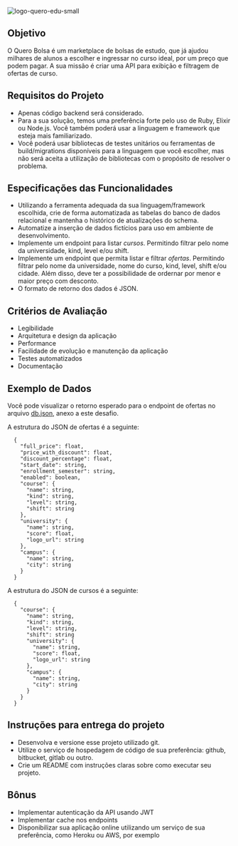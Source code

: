 ![logo-quero-edu-small](https://user-images.githubusercontent.com/1139813/90247813-c9cfc780-de0d-11ea-9a97-485a7212d9dd.png)

## Objetivo

O Quero Bolsa é um marketplace de bolsas de estudo, que já ajudou milhares de alunos a escolher e ingressar no curso ideal, por um preço que podem pagar. A sua missão é criar uma API para exibição e filtragem de ofertas de curso.

## Requisitos do Projeto

- Apenas código backend será considerado.
- Para a sua solução, temos uma preferência forte pelo uso de Ruby, Elixir ou Node.js. Você também poderá usar a linguagem e framework que esteja mais familiarizado.
- Você poderá usar bibliotecas de testes unitários ou ferramentas de build/migrations disponíveis para a linguagem que você escolher, mas não será aceita a utilização de bibliotecas com o propósito de resolver o problema.

## Especificações das Funcionalidades

- Utilizando a ferramenta adequada da sua linguagem/framework escolhida, crie de forma automatizada as tabelas do banco de dados relacional e mantenha o histórico de atualizações do schema.
- Automatize a inserção de dados fictícios para uso em ambiente de desenvolvimento.
- Implemente um endpoint para listar *cursos*. Permitindo filtrar pelo nome da universidade, kind, level e/ou shift.
- Implemente um endpoint que permita listar e filtrar *ofertas*. Permitindo filtrar pelo nome da universidade, nome do curso, kind, level, shift e/ou cidade. Além disso, deve ter a possibilidade de ordernar por menor e maior preço com desconto.
- O formato de retorno dos dados é JSON.

## Critérios de Avaliação

- Legibilidade
- Arquitetura e design da aplicação
- Performance
- Facilidade de evolução e manutenção da aplicação
- Testes automatizados
- Documentação

## Exemplo de Dados

Você pode visualizar o retorno esperado para o endpoint de ofertas no arquivo [db.json](db.json), anexo a este desafio.

A estrutura do JSON de ofertas é a seguinte:
```
  {
    "full_price": float,
    "price_with_discount": float,
    "discount_percentage": float,
    "start_date": string,
    "enrollment_semester": string,
    "enabled": boolean,
    "course": {
      "name": string,
      "kind": string,
      "level": string,
      "shift": string
    },
    "university": {
      "name": string,
      "score": float,
      "logo_url": string
    },
    "campus": {
      "name": string,
      "city": string
    }
  }
```
A estrutura do JSON de cursos é a seguinte:

```
  {
    "course": {
      "name": string,
      "kind": string,
      "level": string,
      "shift": string
      "university": {
        "name": string,
        "score": float,
        "logo_url": string
      },
      "campus": {
        "name": string,
        "city": string
      }
    }
  }
```

## Instruções para entrega do projeto

* Desenvolva e versione esse projeto utilizado git.
* Utilize o serviço de hospedagem de código de sua preferência: github, bitbucket, gitlab ou outro.
* Crie um README com instruções claras sobre como executar seu projeto.

## Bônus

- Implementar autenticação da API usando JWT
- Implementar cache nos endpoints
- Disponibilizar sua aplicação online utilizando um serviço de sua preferência, como Heroku ou AWS, por exemplo
